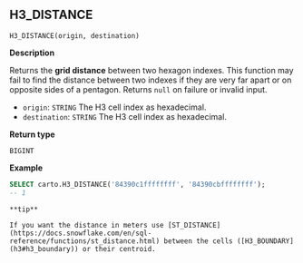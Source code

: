 ## H3_DISTANCE

```sql:signature
H3_DISTANCE(origin, destination)
```

**Description**

Returns the **grid distance** between two hexagon indexes. This function may fail to find the distance between two indexes if they are very far apart or on opposite sides of a pentagon. Returns `null` on failure or invalid input.

* `origin`: `STRING` The H3 cell index as hexadecimal.
* `destination`: `STRING` The H3 cell index as hexadecimal.

**Return type**

`BIGINT`

**Example**

```sql
SELECT carto.H3_DISTANCE('84390c1ffffffff', '84390cbffffffff');
-- 1
```

````hint:info
**tip**

If you want the distance in meters use [ST_DISTANCE](https://docs.snowflake.com/en/sql-reference/functions/st_distance.html) between the cells ([H3_BOUNDARY](h3#h3_boundary)) or their centroid.

````
